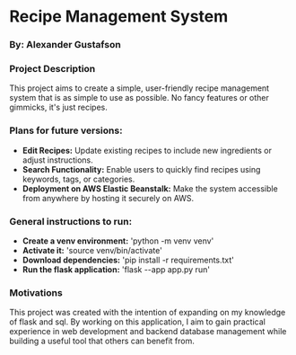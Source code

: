 # Recipe Management System
### By: Alexander Gustafson

### Project Description
This project aims to create a simple, user-friendly recipe management system that is as simple to use as possible. No fancy features or other gimmicks, it's just recipes. 

### Plans for future versions:
- **Edit Recipes:** Update existing recipes to include new ingredients or adjust instructions.
- **Search Functionality:** Enable users to quickly find recipes using keywords, tags, or categories.
- **Deployment on AWS Elastic Beanstalk:** Make the system accessible from anywhere by hosting it securely on AWS.


### General instructions to run:
- **Create a venv environment:** 'python -m venv venv'
- **Activate it:** 'source venv/bin/activate'
- **Download dependencies:** 'pip install -r requirements.txt'
- **Run the flask application:** 'flask --app app.py run'

### Motivations
This project was created with the intention of expanding on my knowledge of flask and sql. By working on this application, I aim to gain practical experience in web development and backend database management while building a useful tool that others can benefit from.